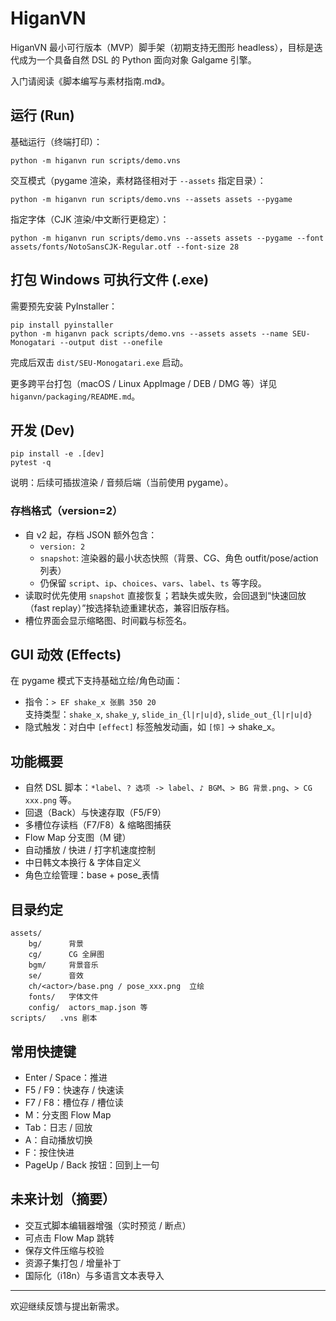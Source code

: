 # HiganVN

HiganVN 最小可行版本（MVP）脚手架（初期支持无图形 headless），目标是迭代成为一个具备自然 DSL 的 Python 面向对象 Galgame 引擎。

入门请阅读《脚本编写与素材指南.md》。

## 运行 (Run)

基础运行（终端打印）：
```
python -m higanvn run scripts/demo.vns
```

交互模式（pygame 渲染，素材路径相对于 `--assets` 指定目录）：
```
python -m higanvn run scripts/demo.vns --assets assets --pygame
```

指定字体（CJK 渲染/中文断行更稳定）：
```
python -m higanvn run scripts/demo.vns --assets assets --pygame --font assets/fonts/NotoSansCJK-Regular.otf --font-size 28
```

## 打包 Windows 可执行文件 (.exe)

需要预先安装 PyInstaller：
```
pip install pyinstaller
python -m higanvn pack scripts/demo.vns --assets assets --name SEU-Monogatari --output dist --onefile
```
完成后双击 `dist/SEU-Monogatari.exe` 启动。

更多跨平台打包（macOS / Linux AppImage / DEB / DMG 等）详见 `higanvn/packaging/README.md`。

## 开发 (Dev)
```
pip install -e .[dev]
pytest -q
```

说明：后续可插拔渲染 / 音频后端（当前使用 pygame）。

### 存档格式（version=2）
- 自 v2 起，存档 JSON 额外包含：
	- `version: 2`
	- `snapshot`: 渲染器的最小状态快照（背景、CG、角色 outfit/pose/action 列表）
	- 仍保留 `script`、`ip`、`choices`、`vars`、`label`、`ts` 等字段。
- 读取时优先使用 `snapshot` 直接恢复；若缺失或失败，会回退到“快速回放（fast replay）”按选择轨迹重建状态，兼容旧版存档。
- 槽位界面会显示缩略图、时间戳与标签名。

## GUI 动效 (Effects)

在 pygame 模式下支持基础立绘/角色动画：
- 指令：`> EF shake_x 张鹏 350 20`  
	支持类型：`shake_x`, `shake_y`, `slide_in_{l|r|u|d}`, `slide_out_{l|r|u|d}`
- 隐式触发：对白中 `[effect]` 标签触发动画，如 `[惊]` → shake_x。

## 功能概要
- 自然 DSL 脚本：`*label`、`? 选项 -> label`、`♪ BGM`、`> BG 背景.png`、`> CG xxx.png` 等。
- 回退（Back）与快速存取（F5/F9）
- 多槽位存读档（F7/F8）& 缩略图捕获
- Flow Map 分支图（M 键）
- 自动播放 / 快进 / 打字机速度控制
- 中日韩文本换行 & 字体自定义
- 角色立绘管理：base + pose_表情

## 目录约定
```
assets/
	bg/      背景
	cg/      CG 全屏图
	bgm/     背景音乐
	se/      音效
	ch/<actor>/base.png / pose_xxx.png  立绘
	fonts/   字体文件
	config/  actors_map.json 等
scripts/   .vns 剧本
```

## 常用快捷键
- Enter / Space：推进
- F5 / F9：快速存 / 快速读
- F7 / F8：槽位存 / 槽位读
- M：分支图 Flow Map
- Tab：日志 / 回放
- A：自动播放切换
- F：按住快进
- PageUp / Back 按钮：回到上一句

## 未来计划（摘要）
- 交互式脚本编辑器增强（实时预览 / 断点）
- 可点击 Flow Map 跳转
- 保存文件压缩与校验
- 资源子集打包 / 增量补丁
- 国际化（i18n）与多语言文本表导入

---
欢迎继续反馈与提出新需求。

